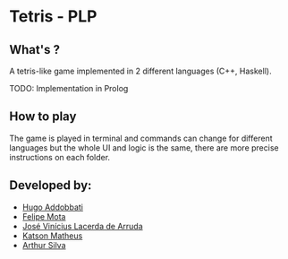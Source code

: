 # Tetris - PLP 

## What's ?

A tetris-like game implemented in 2 different languages (C++, Haskell).

TODO: Implementation in Prolog

## How to play 

The game is played in terminal and commands can change for different languages but the whole UI and logic is the same, there
are more precise instructions on each folder.

## Developed by:

* [Hugo Addobbati](https://github.com/hugoaddobbati)
* [Felipe Mota](https://github.com/fmota0)
* [José Vinícius Lacerda de Arruda](https://github.com/viniciuslacerda0)
* [Katson Matheus](https://github.com/katson1)
* [Arthur Silva](https://github.com/arthur1silva)
